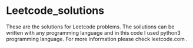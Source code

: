 # Leetcode_solutions
 
These are the solutions for Leetcode problems. The soilutions can be written with any programming language and in this code I used python3 programming language. For more information please check leetcode.com .
